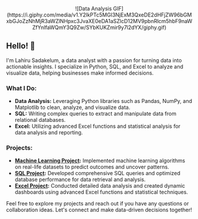 <p align="center">
  ![Data Analysis GIF](https://i.giphy.com/media/v1.Y2lkPTc5MGI3NjExM3QxeDE2dHFjZW96bGMxbGJoZzNhMjR3aWZlNHpxc3JvaXE0eDA1aSZlcD12MV9pbnRlcm5hbF9naWZfYnlfaWQmY3Q9Zw/SYbKUKZmir9y7l2dYX/giphy.gif)
</p>


## Hello! 👋

I'm Lahiru Sadakelum, a data analyst with a passion for turning data into actionable insights. I specialize in Python, SQL, and Excel to analyze and visualize data, helping businesses make informed decisions. 

### What I Do:
- **Data Analysis:** Leveraging Python libraries such as Pandas, NumPy, and Matplotlib to clean, analyze, and visualize data.
- **SQL:** Writing complex queries to extract and manipulate data from relational databases.
- **Excel:** Utilizing advanced Excel functions and statistical analysis for data analysis and reporting.

### Projects:
- **[Machine Learning Project](https://github.com/lahiru9911/Machine-Learning-With-Python.git):** Implemented machine learning algorithms on real-life datasets to predict outcomes and uncover patterns.
- **[SQL Project](https://github.com/lahiru9911/Advanced_SQL_Project.git):** Developed comprehensive SQL queries and optimized database performance for data retrieval and analysis.
- **[Excel Project](https://github.com/lahiru9911/Adavanced_Excel.git):** Conducted detailed data analysis and created dynamic dashboards using advanced Excel functions and statistical techniques.

Feel free to explore my projects and reach out if you have any questions or collaboration ideas. Let's connect and make data-driven decisions together!







